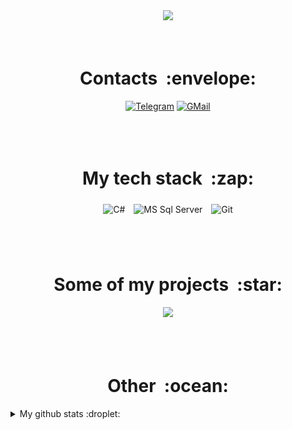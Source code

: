 <div align="center">
    <img height= "50" src="https://readme-typing-svg.herokuapp.com?color=%2300FF6A&size=22&center=true&vCenter=true&width=700&height=30&lines=%24+Hi.+My+name+is+Qalib+Qurbanov.;%24+I'm+developer+from+Azerbaijan.;%24+Welcome+to+my+github+page!" />
</div>     <br>





<br>
<h1 align="center">Contacts&nbsp; :envelope:</h1>
<div align="center">
    <a href="https://t.me/inde_irae"><img height=35 alt="Telegram" src="https://img.shields.io/badge/indeirae-2CA5E0?style=for-the-badge&logo=telegram&logoColor=white"></a>
    <a href="mailto:qurbanowqalib@gmail.com"><img height=35 alt="GMail" src="https://img.shields.io/badge/qurbanowqalib@gmail.com-D14836?style=for-the-badge&logo=gmail&logoColor=white"></a>
</div>     <br><br><br>





<h1 align="center">My tech stack&nbsp; :zap:</h1>
<div align="center">
    <!-- For more icons please follow  https://github.com/MikeCodesDotNET/ColoredBadges -->
    <img src="https://img.shields.io/badge/c%23-%23239120.svg?style=for-the-badge&logo=c-sharp&logoColor=white" height=35 alt="C#" style="vertical-align:top; margin:5px"/>
    <img src="https://img.shields.io/badge/Microsoft%20SQL%20Sever-CC2927?style=for-the-badge&logo=microsoft%20sql%20server&logoColor=white" height=35 alt="MS Sql Server" style="vertical-align:top; margin:5px"/>
    <img src="https://img.shields.io/badge/git-%23F05033.svg?style=for-the-badge&logo=git&logoColor=white" height=35 alt="Git" style="vertical-align:top; margin:5px"/>
</div>     <br><br><br>





<h1 align="center">Some of my projects&nbsp; :star:</h1>
<div align="center">
    <img src="https://github-readme-stats.vercel.app/api/pin/?username=qalibqurbanov&repo=SoundCloudArtworkDownloader&theme=omni&hide_border=true"/>
</div>     <br><br><br>





<h1 align="center">Other&nbsp; :ocean:</h1>
<details>
    <summary>My github stats :droplet:</summary><br>
    <div align="center" style="display:flex; justify-content:center; align-items:center;">
        <img height= "150" draggable="false" style="pointer-events: none; user-select:none;" src="https://github-readme-stats.vercel.app/api?username=qalibqurbanov&theme=omni&show_icons=true&include_all_commits=true&hide_border=true" />
        <img height= "150" draggable="false" style="pointer-events: none; user-select:none;" src="https://github-readme-stats.vercel.app/api/top-langs/?username=qalibqurbanov&show_icons=true&hide_border=true&layout=compact&langs_count=8&theme=omni" />
    </div>
</details>










[comments]: <> (----------------------------------------------------------------------------)










[comments]: <> (material-palenight, react, radical, midnight-purple, material-palenight, omni, jolly - ve s. : https://github.com/anuraghazra/github-readme-stats/blob/master/themes/README.md)


[comments]: <>
(
<img src = "https://raw.githubusercontent.com/MartinHeinz/MartinHeinz/master/wave.gif" width = 35px>
<img src="https://camo.githubusercontent.com/a6af43479d42a1a2fb5c9b40ee7c8cb4166fe525162357d400ee99afe3eac2fa/68747470733a2f2f63756c746f667468657061727479706172726f742e636f6d2f706172726f74732f68642f676974687562706172726f742e676966" width=35px>
<img src="https://raw.githubusercontent.com/iCharlesZ/FigureBed/master/img/octocat.gif" width=35px><br>
<img src="https://camo.githubusercontent.com/992babdffd8c74a1502de375fbdf7e4d54773242/68747470733a2f2f6d656469612e67697068792e636f6d2f6d656469612f53576f536b4e36447854737a71494b4571762f67697068792e676966" width=250px>
)
